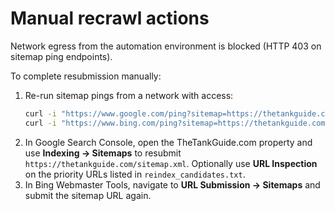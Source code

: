 # Manual recrawl actions

Network egress from the automation environment is blocked (HTTP 403 on sitemap ping endpoints).

To complete resubmission manually:

1. Re-run sitemap pings from a network with access:
   ```bash
   curl -i "https://www.google.com/ping?sitemap=https://thetankguide.com/sitemap.xml"
   curl -i "https://www.bing.com/ping?sitemap=https://thetankguide.com/sitemap.xml"
   ```
2. In Google Search Console, open the TheTankGuide.com property and use **Indexing → Sitemaps** to resubmit `https://thetankguide.com/sitemap.xml`. Optionally use **URL Inspection** on the priority URLs listed in `reindex_candidates.txt`.
3. In Bing Webmaster Tools, navigate to **URL Submission → Sitemaps** and submit the sitemap URL again.
